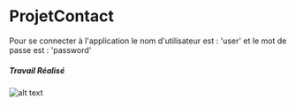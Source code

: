 # ProjetContact
Pour se connecter à l'application le nom d'utilisateur est : 'user' et le mot de passe est : 'password'



##### Travail Réalisé
![alt text](https://bouillard.me/img//travail.png)

